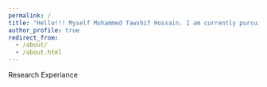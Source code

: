 ```yaml
---
permalink: /
title: "Hello!!! Myself Mohammed Tawshif Hossain. I am currently pursuing my bachelor of science in Electrical and Electronic Engineering from Chittagong University of Engineering and Technology"
author_profile: true
redirect_from: 
  - /about/
  - /about.html
---
```



Research Experiance 
